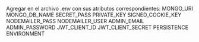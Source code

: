 Agregar en el archivo .env con sus atributos correspondientes:
MONGO_URI
MONGO_DB_NAME
SECRET_PASS
PRIVATE_KEY
SIGNED_COOKIE_KEY
NODEMAILER_PASS
NODEMAILER_USER
ADMIN_EMAIL
ADMIN_PASSWORD
JWT_CLIENT_ID
JWT_CLIENT_SECRET
PERSISTENCE
ENVIRONMENT
